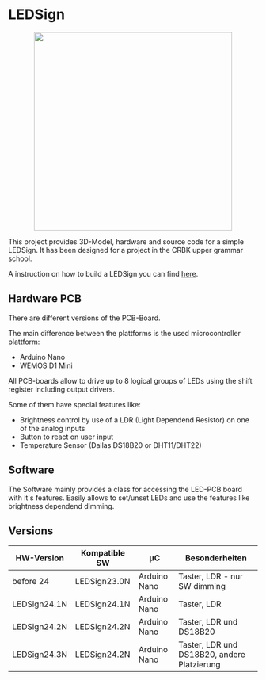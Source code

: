 ﻿# LEDSign
<div align="center"><img src="https://github.com/user-attachments/assets/32ceee8c-6525-4c8e-ae65-d7121a615efe" style="margin:auto" height="400"/></div>

This project provides 3D-Model, hardware and source code for a simple LEDSign. It has been designed for a project in the CRBK upper grammar school.

A instruction on how to build a LEDSign you can find [here](ANLEITUNG.md).

## Hardware PCB
There are different versions of the PCB-Board.

The main difference between the plattforms is the used microcontroller plattform:
- Arduino Nano
- WEMOS D1 Mini

All PCB-boards allow to drive up to 8 logical groups of LEDs using the shift register including output drivers. 

Some of them have special features like:
- Brightness control by use of a LDR (Light Dependend Resistor) on one of the analog inputs
- Button to react on user input
- Temperature Sensor (Dallas DS18B20 or DHT11/DHT22)

## Software
The Software mainly provides a class for accessing the LED-PCB board with it's features. Easily allows to set/unset LEDs and use the features like brightness dependend dimming.

## Versions <a name="versions"></a>
|HW-Version|Kompatible SW|µC|Besonderheiten|
|---|---|---|---|
|before 24|LEDSign23.0N|Arduino Nano|Taster, LDR - nur SW dimming|
|LEDSign24.1N|LEDSign24.1N|Arduino Nano|Taster, LDR|
|LEDSign24.2N|LEDSign24.2N|Arduino Nano|Taster, LDR und DS18B20|
|LEDSign24.3N|LEDSign24.2N|Arduino Nano|Taster, LDR und DS18B20, andere Platzierung|
